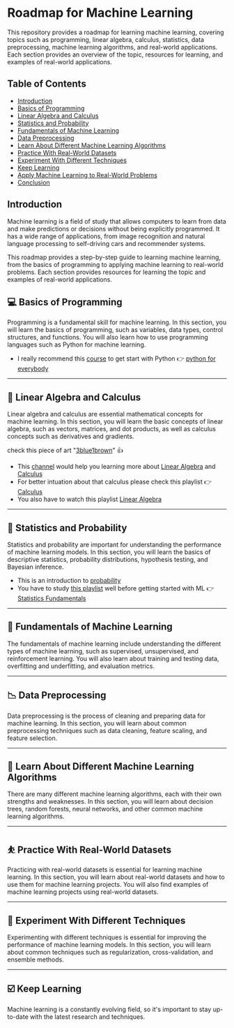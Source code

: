 # Roadmap for Machine Learning
This repository provides a roadmap for learning machine learning, covering topics such as programming, linear algebra, calculus, statistics, data preprocessing, machine learning algorithms, and real-world applications. Each section provides an overview of the topic, resources for learning, and examples of real-world applications.

## Table of Contents
- [Introduction](#Introduction)
- [Basics of Programming](#Basics-of-Programming)
- [Linear Algebra and Calculus](#Linear-Algebra-and-Calculus)
- [Statistics and Probability](#Statistics-and-Probability)
- [Fundamentals of Machine Learning](#Fundamentals-of-Machine-Learning)
- [Data Preprocessing](#Data-Preprocessing)
- [Learn About Different Machine Learning Algorithms](#Learn-About-Different-Machine-Learning-Algorithms)
- [Practice With Real-World Datasets](#Practice-With-Real-World-Datasets)
- [Experiment With Different Techniques](#Experiment-With-Different-Techniques)
- [Keep Learning](#Keep-Learning)
- [Apply Machine Learning to Real-World Problems](#Apply-Machine-Learning-to-Real-World-Problems)
- [Conclusion](#Conclusion)

## Introduction
Machine learning is a field of study that allows computers to learn from data and make predictions or decisions without being explicitly programmed. It has a wide range of applications, from image recognition and natural language processing to self-driving cars and recommender systems.

This roadmap provides a step-by-step guide to learning machine learning, from the basics of programming to applying machine learning to real-world problems. Each section provides resources for learning the topic and examples of real-world applications.

## :computer: Basics of Programming
Programming is a fundamental skill for machine learning. In this section, you will learn the basics of programming, such as variables, data types, control structures, and functions. You will also learn how to use programming languages such as Python for machine learning.

- I really recommend this [course](https://www.youtube.com/watch?v=avkSMuMHTI0&list=PLJLIYIKY1aBzR3KvoH30IZLABDs6ACPvc) to get start with Python :point_right: [python for everybody](https://www.youtube.com/watch?v=avkSMuMHTI0&list=PLJLIYIKY1aBzR3KvoH30IZLABDs6ACPvc)

***

## :calling: Linear Algebra and Calculus
Linear algebra and calculus are essential mathematical concepts for machine learning. In this section, you will learn the basic concepts of linear algebra, such as vectors, matrices, and dot products, as well as calculus concepts such as derivatives and gradients.

check this piece of art "[3blue1brown](https://www.youtube.com/@3blue1brown/playlists)" :thumbsup:

- This [channel](https://www.youtube.com/@3blue1brown/playlists) would help you learning more about [Linear Algebra](https://www.youtube.com/playlist?list=PLZHQObOWTQDPD3MizzM2xVFitgF8hE_ab) and [Calculus](https://www.youtube.com/playlist?list=PLZHQObOWTQDMsr9K-rj53DwVRMYO3t5Yr)
- For better intuation about that calculus please check this playlist :point_right: [Calculus](https://www.youtube.com/playlist?list=PLZHQObOWTQDMsr9K-rj53DwVRMYO3t5Yr)
- You also have to watch this playlist [Linear Algebra](https://www.youtube.com/playlist?list=PLZHQObOWTQDPD3MizzM2xVFitgF8hE_ab)

***

## :book: Statistics and Probability
Statistics and probability are important for understanding the performance of machine learning models. In this section, you will learn the basics of descriptive statistics, probability distributions, hypothesis testing, and Bayesian inference.

- This is an introduction to [probability](https://www.youtube.com/watch?v=8idr1WZ1A7Q&list=PLZHQObOWTQDOjmo3Y6ADm0ScWAlEXf-fp)
- You have to study [this playlist](https://www.youtube.com/watch?v=qBigTkBLU6g&list=PLblh5JKOoLUK0FLuzwntyYI10UQFUhsY9) well before getting started with ML :point_right: [Statistics Fundamentals](https://www.youtube.com/watch?v=qBigTkBLU6g&list=PLblh5JKOoLUK0FLuzwntyYI10UQFUhsY9)

***

## :robot: Fundamentals of Machine Learning
The fundamentals of machine learning include understanding the different types of machine learning, such as supervised, unsupervised, and reinforcement learning. You will also learn about training and testing data, overfitting and underfitting, and evaluation metrics.

***

## 📉 Data Preprocessing
Data preprocessing is the process of cleaning and preparing data for machine learning. In this section, you will learn about common preprocessing techniques such as data cleaning, feature scaling, and feature selection.

***

## 🧮 Learn About Different Machine Learning Algorithms
There are many different machine learning algorithms, each with their own strengths and weaknesses. In this section, you will learn about decision trees, random forests, neural networks, and other common machine learning algorithms.

***

## ⛹️ Practice With Real-World Datasets
Practicing with real-world datasets is essential for learning machine learning. In this section, you will learn about real-world datasets and how to use them for machine learning projects. You will also find examples of machine learning projects using real-world datasets.

***

## 🥇 Experiment With Different Techniques
Experimenting with different techniques is essential for improving the performance of machine learning models. In this section, you will learn about common techniques such as regularization, cross-validation, and ensemble methods.

***

## ☑️ Keep Learning
Machine learning is a constantly evolving field, so it's important to stay up-to-date with the latest research and techniques.
